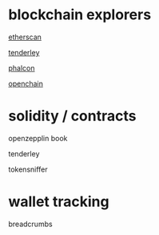 # blockchain explorers

<a href="https://etherscan.io">etherscan</a>

<a href="https://etherscan.io">tenderley</a>

<a href="https://etherscan.io">phalcon</a>

<a href="https://openchain.xyz">openchain</a>

# solidity / contracts

openzepplin book

tenderley

tokensniffer

# wallet tracking

breadcrumbs

